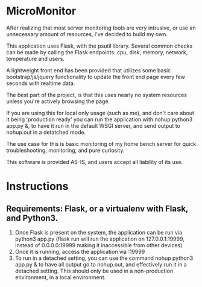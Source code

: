 # MicroMonitor

After realizing that most server monitoring tools are very intrusive, or use an unnecessary amount of resources,
I've decided to build my own.

This application uses Flask, with the psutil library. Several common checks can be made
by calling the Flask endpoints: cpu, disk, memory, network, temperature and users.

A lightweight front end has been provided that utilizes some basic bootstrap/js/jquery functionality
to update the front end page every few seconds with realtime data.

The best part of the project, is that this uses nearly no system resources unless you're actively browsing the page.

If you are using this for local only usage (such as me), and don't care about it being 'production ready'
you can run the application with nohup python3 app.py &, to have it run in the default WSGI server,
and send output to nohup.out in a detatched mode.

The use case for this is basic monitoring of my home bench server for quick troubleshooting, monitoring, and pure
curiosity.

This software is provided AS-IS, and users accept all liability of its use.

# Instructions
## Requirements: Flask, or a virtualenv with Flask, and Python3. 
1. Once Flask is present on the system, the application can be run via python3 app.py (flask run will run the application on 127.0.0.1:19999, instead of 0.0.0.0:19999 making it inaccessible from other devices)
2. Once it is running, access the application via <ip-of-server>:19999
3. To run in a detached setting, you can use the command nohup python3 app.py & to have all output go to nohup.out, and effectively run it in a detached setting. This should only be used in a non-production environment, in a local environment.
